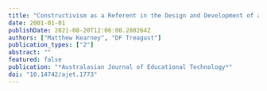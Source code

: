 ```yaml
---
title: "Constructivism as a Referent in the Design and Development of a Computer Program Using Interactive Digital Video to Enhance Learning in Physics"
date: 2001-01-01
publishDate: 2021-08-20T12:06:00.280264Z
authors: ["Matthew Kearney", "DF Treagust"]
publication_types: ["2"]
abstract: ""
featured: false
publication: "*Australasian Journal of Educational Technology*"
doi: "10.14742/ajet.1773"
---
```


